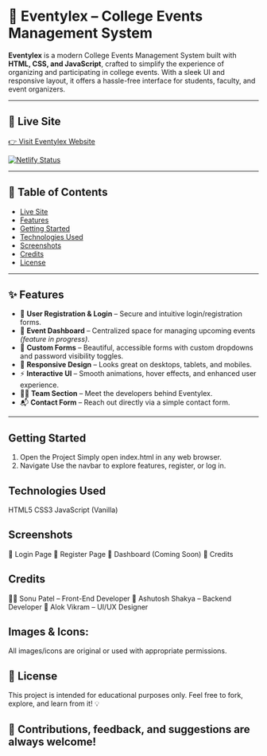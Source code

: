 # 🎉 Eventylex – College Events Management System

**Eventylex** is a modern College Events Management System built with **HTML, CSS, and JavaScript**, crafted to simplify the experience of organizing and participating in college events. With a sleek UI and responsive layout, it offers a hassle-free interface for students, faculty, and event organizers.

---

## 🔗 Live Site  
[👉 Visit Eventylex Website](https://eventylex.netlify.app/)

[![Netlify Status](https://api.netlify.com/api/v1/badges/6b1eca8a-ad93-4033-a42f-1e853ce0e6e3/deploy-status)](https://eventylex.netlify.app/)

---

## 📑 Table of Contents

- [Live Site](#-live-site)
- [Features](#-features)
- [Getting Started](#-getting-started)
- [Technologies Used](#-technologies-used)
- [Screenshots](#-screenshots)
- [Credits](#-credits)
- [License](#-license)

---

## ✨ Features

- 🔐 **User Registration & Login** – Secure and intuitive login/registration forms.
- 🧠 **Event Dashboard** – Centralized space for managing upcoming events *(feature in progress)*.
- 📝 **Custom Forms** – Beautiful, accessible forms with custom dropdowns and password visibility toggles.
- 📱 **Responsive Design** – Looks great on desktops, tablets, and mobiles.
- ⚡ **Interactive UI** – Smooth animations, hover effects, and enhanced user experience.
- 🧑‍💻 **Team Section** – Meet the developers behind Eventylex.
- 📬 **Contact Form** – Reach out directly via a simple contact form.

---

## Getting Started

1. Open the Project
Simply open index.html in any web browser.
2. Navigate
Use the navbar to explore features, register, or log in.

## Technologies Used
HTML5
CSS3
JavaScript (Vanilla)

## Screenshots
🔐 Login Page
📝 Register Page
🧠 Dashboard (Coming Soon)
👥 Credits

## Credits
👨‍💻 Sonu Patel – Front-End Developer
🧠 Ashutosh Shakya – Backend Developer
🎨 Alok Vikram – UI/UX Designer
## Images & Icons:
All images/icons are original or used with appropriate permissions.

## 📄 License
This project is intended for educational purposes only.
Feel free to fork, explore, and learn from it! 💡

## 💌 Contributions, feedback, and suggestions are always welcome!
